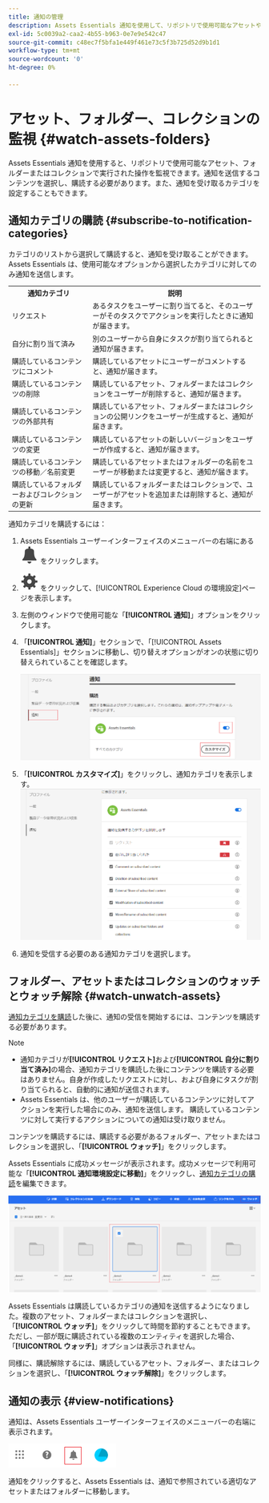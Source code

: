 ```yaml
---
title: 通知の管理
description: Assets Essentials 通知を使用して、リポジトリで使用可能なアセットやフォルダーで実行した操作を監視します。
exl-id: 5c0039a2-caa2-4b55-b963-0e7e9e542c47
source-git-commit: c48ec7f5bfa1e449f461e73c5f3b725d52d9b1d1
workflow-type: tm+mt
source-wordcount: '0'
ht-degree: 0%

---
```


# アセット、フォルダー、コレクションの監視 {#watch-assets-folders}

Assets Essentials 通知を使用すると、リポジトリで使用可能なアセット、フォルダーまたはコレクションで実行された操作を監視できます。通知を送信するコンテンツを選択し、購読する必要があります。また、通知を受け取るカテゴリを設定することもできます。

## 通知カテゴリの購読 {#subscribe-to-notification-categories}

カテゴリのリストから選択して購読すると、通知を受け取ることができます。 Assets Essentials は、使用可能なオプションから選択したカテゴリに対してのみ通知を送信します。

<table>
    <tbody>
     <tr>
      <th><strong>通知カテゴリ</strong></th>
      <th><strong>説明</strong></th>
     </tr>
     <tr>
      <td>リクエスト</td>
      <td>あるタスクをユーザーに割り当てると、そのユーザーがそのタスクでアクションを実行したときに通知が届きます。</td>
     </tr>
     <tr>
      <td>自分に割り当て済み</td>
      <td>別のユーザーから自身にタスクが割り当てられると通知が届きます。</td>
     </tr>
     <tr>
      <td>購読しているコンテンツにコメント</td>
      <td>購読しているアセットにユーザーがコメントすると、通知が届きます。</td>
     </tr>
     <tr>
      <td>購読しているコンテンツの削除</td>
      <td>購読しているアセット、フォルダーまたはコレクションをユーザーが削除すると、通知が届きます。</td>
     </tr>
     <tr>
      <td>購読しているコンテンツの外部共有</td>
      <td>購読しているアセット、フォルダーまたはコレクションの公開リンクをユーザーが生成すると、通知が届きます。</td>
     </tr>
     <tr>
      <td>購読しているコンテンツの変更</td>
      <td>購読しているアセットの新しいバージョンをユーザーが作成すると、通知が届きます。</td>
     </tr>
     <tr>
      <td>購読しているコンテンツの移動／名前変更</td>
      <td>購読しているアセットまたはフォルダーの名前をユーザーが移動または変更すると、通知が届きます。</td>
     </tr>
     <tr>
      <td>購読しているフォルダーおよびコレクションの更新</td>
      <td>購読しているフォルダーまたはコレクションで、ユーザーがアセットを追加または削除すると、通知が届きます。</td>
     </tr>    
    </tbody>
   </table>

通知カテゴリを購読するには：

1. Assets Essentials ユーザーインターフェイスのメニューバーの右端にある ![ベルアイコン](assets/bell-icon.svg) をクリックします。

1. ![設定アイコン](assets/settings-icon.svg) をクリックして、[!UICONTROL Experience Cloud の環境設定]ページを表示します。

1. 左側のウィンドウで使用可能な「**[!UICONTROL 通知]**」オプションをクリックします。

1. 「**[!UICONTROL 通知]**」セクションで、「[!UICONTROL Assets Essentials]」セクションに移動し、切り替えオプションがオンの状態に切り替えられていることを確認します。

   ![Assets Essentials の通知](assets/enable-notifications.png)

1. 「**[!UICONTROL カスタマイズ]**」をクリックし、通知カテゴリを表示します。
   ![Assets Essentials の通知](assets/enable-notification-categories.png)

1. 通知を受信する必要のある通知カテゴリを選択します。

## フォルダー、アセットまたはコレクションのウォッチとウォッチ解除 {#watch-unwatch-assets}

[通知カテゴリを購読](#subscribe-to-notification-categories)した後に、通知の受信を開始するには、コンテンツを購読する必要があります。

>[!NOTE]
>
>* 通知カテゴリが&#x200B;**[!UICONTROL リクエスト]**&#x200B;および&#x200B;**[!UICONTROL 自分に割り当て済み]**&#x200B;の場合、通知カテゴリを購読した後にコンテンツを購読する必要はありません。自身が作成したリクエストに対し、および自身にタスクが割り当てられると、自動的に通知が送信されます。
>* Assets Essentials は、他のユーザーが購読しているコンテンツに対してアクションを実行した場合にのみ、通知を送信します。 購読しているコンテンツに対して実行するアクションについての通知は受け取りません。


コンテンツを購読するには、購読する必要があるフォルダー、アセットまたはコレクションを選択し、「**[!UICONTROL ウォッチ]**」をクリックします。

Assets Essentials に成功メッセージが表示されます。成功メッセージで利用可能な「**[!UICONTROL 通知環境設定に移動]**」をクリックし、[通知カテゴリの購読](#subscribe-to-notification-categories)を編集できます。

![Assets Essentials の通知](assets/watch-assets.png)

Assets Essentials は購読しているカテゴリの通知を送信するようになりました。複数のアセット、フォルダーまたはコレクションを選択し、「**[!UICONTROL ウォッチ]**」をクリックして時間を節約することもできます。ただし、一部が既に購読されている複数のエンティティを選択した場合、「**[!UICONTROL ウォッチ]**」オプションは表示されません。

同様に、購読解除するには、購読しているアセット、フォルダー、またはコレクションを選択し、「**[!UICONTROL ウォッチ解除]**」をクリックします。

## 通知の表示 {#view-notifications}

通知は、Assets Essentials ユーザーインターフェイスのメニューバーの右端に表示されます。

![Assets Essentials の通知](assets/notifications-assets-essentials.png)

通知をクリックすると、Assets Essentials は、通知で参照されている適切なアセットまたはフォルダーに移動します。
